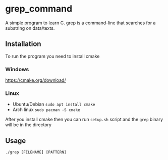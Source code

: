 # grep_command
A simple program to learn C.
grep is a command-line that searches for a substring on data/texts.

## Installation
To run the program you need to install cmake 
### Windows
https://cmake.org/download/
### Linux
- Ubuntu/Debian
  `sudo apt install cmake`
- Arch linux
  `sudo pacman -S cmake`

After you install cmake then you can run `setup.sh` script and the `grep` binary will be in the directory

## Usage
`./grep [FILENAME] [PATTERN]`
